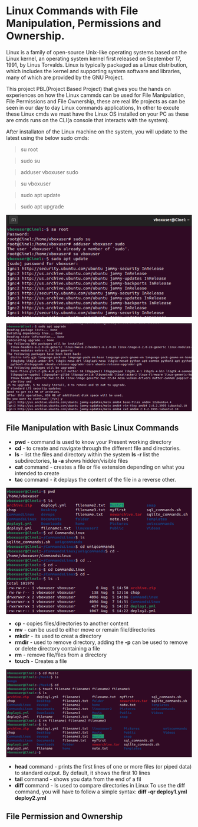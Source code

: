 # Linux Commands with File Manipulation, Permissions and Ownership.

Linux is a family of open-source Unix-like operating systems based on the Linux kernel, an operating system kernel first released on September 17, 1991, by Linus Torvalds. Linux is typically packaged as a Linux distribution, which includes the kernel and supporting system software and libraries, many of which are provided by the GNU Project.

This project PBL(Project Based Project) that gives you the hands on experiences on how the Linux cammds can be used for File Manipulation, File Permissions and File Ownership, these are real life projects as can be seen in our day to day Linux commands applications, In other to excute these Linux cmds we must have the Linux OS installed on your PC as these are cmds runs on the CLI(a console that interacts with the system).

After installaton of the Linux machine on the system, you will update to the latest using the below sudo cmds:

>su root

>sudo su

>adduser vboxuser sudo

>su vboxuser

>sudo apt update

>sudo apt upgrade

![Image](<File Manipulation-sudo cmds.png>)

![Alt text](<File Manipulation-sudo cmds2-1.png>)


## File Manipulation with Basic Linux Commands

* **pwd** - command is used to know your Present working directory
* **cd** - to create and navigate through the different file and directories.
* **ls** - list the files and directory within the system **ls -r** list the subdirectories, **la -a** shows hidden/visible files
* **cat** command - creates a file or file extension depending on what you intended to create
* **tac** command - it deplays the content of the file in a reverse other.

![Image](LinuxCommands(Ls,pwd,cd).png)

* **cp** - copies files/directories to another content
* **mv** - can be used to either move or remain file/directories 
* **mkdir** - its used to creat a directory
* **rmdir** - used to remove directory, adding the **-p** can be used to remove or delete directory containing a file
* **rm** - remove file/files from a directory
* **touch** - Creates a file

![Image](<File Manipulation-cmds rm5.png>)

* **head** command - prints the first lines of one or more files (or piped data) to standard output. By default, it shows the first 10 lines
* **tail** command - shows you data from the end of a fil
* **diff** command - Is used to compare directories in Linux To use the diff command, you will have to follow a simple syntax: **diff -qr deploy1.yml deploy2.yml**

## File Permission and Ownership













